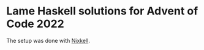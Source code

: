 # Lame Haskell solutions for Advent of Code 2022

The setup was done with [Nixkell](https://github.com/pwm/nixkell).
